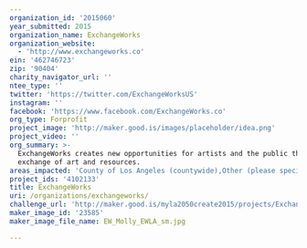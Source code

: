 ```yaml
---
organization_id: '2015060'
year_submitted: 2015
organization_name: ExchangeWorks
organization_website:
  - 'http://www.exchangeworks.co'
ein: '462746723'
zip: '90404'
charity_navigator_url: ''
ntee_type: ''
twitter: 'https://twitter.com/ExchangeWorksUS'
instagram: ''
facebook: 'https://www.facebook.com/ExchangeWorks.co'
org_type: Forprofit
project_image: 'http://maker.good.is/images/placeholder/idea.png'
project_video: ''
org_summary: >-
  ExchangeWorks creates new opportunities for artists and the public through the
  exchange of art and resources.
areas_impacted: 'County of Los Angeles (countywide),Other (please specify below):'
project_ids: '4102133'
title: ExchangeWorks
uri: /organizations/exchangeworks/
challenge_url: 'http://maker.good.is/myla2050create2015/projects/ExchangeWorks.html'
maker_image_id: '23585'
maker_image_file_name: EW_Molly_EWLA_sm.jpg

---
```

